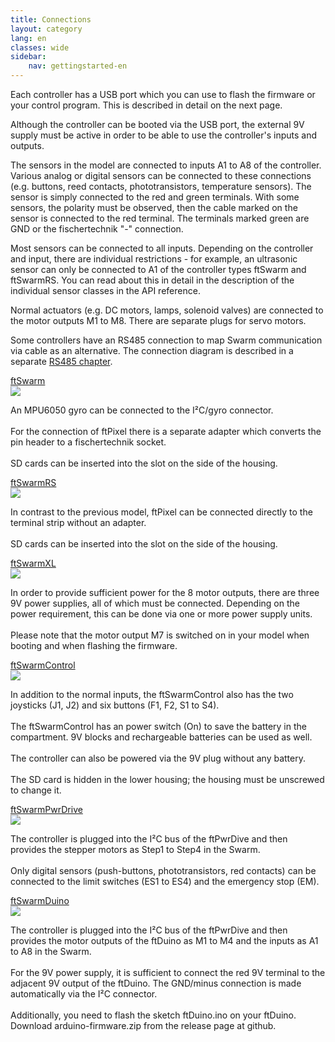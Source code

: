```yaml
---
title: Connections
layout: category
lang: en
classes: wide
sidebar:
    nav: gettingstarted-en
---
```

Each controller has a USB port which you can use to flash the firmware or your control program. This is described in detail on the next page.

Although the controller can be booted via the USB port, the external 9V supply must be active in order to be able to use the controller's inputs and outputs.

The sensors in the model are connected to inputs A1 to A8 of the controller. Various analog or digital sensors can be connected to these connections (e.g. buttons, reed contacts, phototransistors, temperature sensors). The sensor is simply connected to the <span class="plus">red</span> and <span class="minus">green</span> terminals. With some sensors, the polarity must be observed, then the cable marked on the sensor is connected to the <span class="plus">red</span> terminal. The terminals marked <span class="minus">green</span> are GND or the fischertechnik "-" connection.

Most sensors can be connected to all inputs. Depending on the controller and input, there are individual restrictions - for example, an ultrasonic sensor can only be connected to A1 of the controller types ftSwarm and ftSwarmRS. You can read about this in detail in the description of the individual sensor classes in the API reference.

Normal actuators (e.g. DC motors, lamps, solenoid valves) are connected to the motor outputs M1 to M8. There are separate plugs for servo motors.

Some controllers have an RS485 connection to map Swarm communication via cable as an alternative. The connection diagram is described in a separate [RS485 chapter](../rs485).

<div class="flex-container">
  <div>
    <div><a href="../../products/ftSwarm">ftSwarm</a></div>
    <div><img class="zoom" src="/assets/img/ftSwarmJSTPinout.png"></div>
    <div>
      <p class="pdetail">
        An MPU6050 gyro can be connected to the I²C/gyro connector.<br><br>For the connection of ftPixel there is a separate adapter which converts the pin header to a fischertechnik socket. <br><br>SD cards can be inserted into the slot on the side of the housing.
      </p>
    </div>
  </div>
  <div>
    <div><a href="../../products/ftSwarmRS">ftSwarmRS</a></div>
    <div><img class="zoom" src="/assets/img/ftSwarmRSPinout.png"></div>
    <div>
      <p class="pdetail">
        In contrast to the previous model, ftPixel can be connected directly to the terminal strip without an adapter.<br><br>SD cards can be inserted into the slot on the side of the housing.
      </p>
    </div>
  </div>
  <div>
    <div><a href="../../products/ftSwarmXL">ftSwarmXL</a></div>
    <div><img class="zoom" src="/assets/img/ftSwarmXLPinout.png"></div>
    <div>
      <p class="pdetail">
        In order to provide sufficient power for the 8 motor outputs, there are three 9V power supplies, all of which must be connected. Depending on the power requirement, this can be done via one or more power supply units.<br><br>Please note that the motor output M7 is switched on in your model when booting and when flashing the firmware.
      </p>
    </div>
  </div>
  <div>
    <div><a href="../../products/ftSwarmControl">ftSwarmControl</a></div>
    <div><img class="zoom" src="/assets/img/ftSwarmControlPinout.png"></div>
    <div>
      <p class="pdetail">
        In addition to the normal inputs, the ftSwarmControl also has the two joysticks (J1, J2) and six buttons (F1, F2, S1 to S4).<br><br>
        The ftSwarmControl has an power switch (On) to save the battery in the compartment. 9V blocks and rechargeable batteries can be used as well.<br><br>
        The controller can also be powered via the 9V plug without any battery.<br><br>
        The SD card is hidden in the lower housing; the housing must be unscrewed to change it.
      </p>
    </div>
  </div>
  <div>
    <div><a href="../../products/ftSwarmPwrDrive">ftSwarmPwrDrive</a></div>
    <div><img class="zoom" src="/assets/img/ftSwarmPwrDrivePinout.png"></div>
    <div>
      <p class="pdetail">
        The controller is plugged into the I²C bus of the ftPwrDive and then provides the stepper motors as Step1 to Step4 in the Swarm.<br><br>Only digital sensors (push-buttons, phototransistors, red contacts) can be connected to the limit switches (ES1 to ES4) and the emergency stop (EM).
      </p>
    </div>
  </div>
  <div>
    <div><a href="../../products/ftSwarmDuino">ftSwarmDuino</a></div>
    <div><img class="zoom" src="/assets/img/ftSwarmDuinoPinout.png"></div>
    <div>
      <p class="pdetail">
        The controller is plugged into the I²C bus of the ftPwrDive and then provides the motor outputs of the ftDuino as M1 to M4 and the inputs as A1 to A8 in the Swarm.<br><br>For the 9V power supply, it is sufficient to connect the <span class="plus">red 9V terminal</span> to the adjacent 9V output of the ftDuino. The GND/minus connection is made automatically via the I²C connector.<br><br>
        Additionally, you need to flash the sketch ftDuino.ino on your ftDuino. Download arduino-firmware.zip from the release page at github.
      </p>
    </div>
  </div>
</div>
